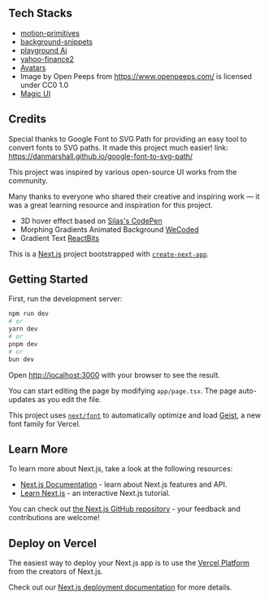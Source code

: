 
## Tech Stacks

- [motion-primitives](https://github.com/ibelick/motion-primitives)
- [background-snippets](https://github.com/ibelick/background-snippets)
- [playground Ai](https://playground.com/)
- [yahoo-finance2](https://www.npmjs.com/package/yahoo-finance2)
- [Avatars](https://alohe.github.io/avatars/)
- Image by Open Peeps from https://www.openpeeps.com/ is licensed under CC0 1.0
- [Magic UI](https://magicui.design/)


## Credits

Special thanks to Google Font to SVG Path for providing an easy tool to convert fonts to SVG paths. It made this project much easier! link: https://danmarshall.github.io/google-font-to-svg-path/

This project was inspired by various open-source UI works from the community.  

Many thanks to everyone who shared their creative and inspiring work — it was a great learning resource and inspiration for this project.

- 3D hover effect based on [Silas's CodePen](https://codepen.io/silas/pen/rNYqZoz)  
- Morphing Gradients Animated Background [WeCoded](https://www.youtube.com/watch?v=Ml-B-W91gtw&t=6s)  
- Gradient Text [ReactBits](https://www.reactbits.dev/text-animations/gradient-text)  

This is a [Next.js](https://nextjs.org) project bootstrapped with [`create-next-app`](https://nextjs.org/docs/app/api-reference/cli/create-next-app).

## Getting Started

First, run the development server:

```bash
npm run dev
# or
yarn dev
# or
pnpm dev
# or
bun dev
```

Open [http://localhost:3000](http://localhost:3000) with your browser to see the result.

You can start editing the page by modifying `app/page.tsx`. The page auto-updates as you edit the file.

This project uses [`next/font`](https://nextjs.org/docs/app/building-your-application/optimizing/fonts) to automatically optimize and load [Geist](https://vercel.com/font), a new font family for Vercel.

## Learn More

To learn more about Next.js, take a look at the following resources:

- [Next.js Documentation](https://nextjs.org/docs) - learn about Next.js features and API.
- [Learn Next.js](https://nextjs.org/learn) - an interactive Next.js tutorial.

You can check out [the Next.js GitHub repository](https://github.com/vercel/next.js) - your feedback and contributions are welcome!

## Deploy on Vercel

The easiest way to deploy your Next.js app is to use the [Vercel Platform](https://vercel.com/new?utm_medium=default-template&filter=next.js&utm_source=create-next-app&utm_campaign=create-next-app-readme) from the creators of Next.js.

Check out our [Next.js deployment documentation](https://nextjs.org/docs/app/building-your-application/deploying) for more details.
